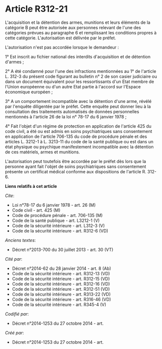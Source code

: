 # Article R312-21

L'acquisition et la détention des armes, munitions et leurs éléments de la catégorie B peut être autorisée aux personnes
relevant de l'une des catégories prévues au paragraphe 6 et remplissant les conditions propres à cette catégorie.
L'autorisation est délivrée par le préfet. 

L'autorisation n'est pas accordée lorsque le demandeur : 

1° Est inscrit au fichier national des interdits d'acquisition et de détention d'armes ; 

2° A été condamné pour l'une des infractions mentionnées au 1° de l'article L. 312-3 du présent code figurant au bulletin n°
2 de son casier judiciaire ou dans un document équivalent pour les ressortissants d'un Etat membre de l'Union européenne ou
d'un autre Etat partie à l'accord sur l'Espace économique européen ; 

3° A un comportement incompatible avec la détention d'une arme, révélé par l'enquête diligentée par le préfet. Cette enquête
peut donner lieu à la consultation des traitements automatisés de données personnelles mentionnés à l'article 26 de la loi n°
78-17 du 6 janvier 1978 ; 

4° Fait l'objet d'un régime de protection en application de l'article 425 du code civil, a été ou est admis en soins
psychiatriques sans consentement en application de l'article 706-135 du code de procédure pénale et des articles L. 3212-1 à
L. 3213-11 du code de la santé publique ou est dans un état physique ou psychique manifestement incompatible avec la
détention de ces matériels, armes et munitions. 

L'autorisation peut toutefois être accordée par le préfet dès lors que la personne ayant fait l'objet de soins psychiatriques
sans consentement présente un certificat médical conforme aux dispositions de l'article R. 312-6.

**Liens relatifs à cet article**

_Cite_:

  - Loi n°78-17 du 6 janvier 1978 - art. 26 (M)
  - Code civil - art. 425 (M)
  - Code de procédure pénale - art. 706-135 (M)
  - Code de la santé publique - art. L3212-1 (V)
  - Code de la sécurité intérieure - art. L312-3 (V)
  - Code de la sécurité intérieure - art. R312-6 (VD)

_Anciens textes_:

  - Décret n°2013-700 du 30 juillet 2013 - art. 30 (VT)

_Cité par_:

  - Décret n°2014-62 du 28 janvier 2014 - art. 8 (Ab)
  - Code de la sécurité intérieure - art. R312-13 (VD)
  - Code de la sécurité intérieure - art. R312-15 (VD)
  - Code de la sécurité intérieure - art. R312-16 (VD)
  - Code de la sécurité intérieure - art. R312-51 (VD)
  - Code de la sécurité intérieure - art. R313-22 (VD)
  - Code de la sécurité intérieure - art. R316-46 (VD)
  - Code de la sécurité intérieure - art. R345-4 (V)

_Codifié par_:

  - Décret n°2014-1253 du 27 octobre 2014 - art.

_Créé par_:

  - Décret n°2014-1253 du 27 octobre 2014 - art.
